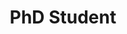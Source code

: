 ---
headshot: margaretli.png
is_visiting: false
name: Margaret Li
priority: 5
research_areas:
- NLP
- Dialogue
- ML
site: https://margs.li
title: PhD Student
---